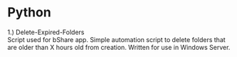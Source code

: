 # Python

1.) Delete-Expired-Folders<br>
Script used for bShare app.  Simple automation script to delete folders that are older than X hours old from creation.
Written for use in Windows Server.
